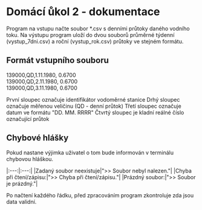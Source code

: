 # Domácí ůkol 2 - dokumentace
Program na vstupu načte soubor *.csv s denními průtoky daného vodního toku. Na výstupu program uloží do dvou souborů průměrné týdenní (vystup_7dni.csv) a roční (vystup_rok.csv) průtoky ve stejném formátu.
## Formát vstupního souboru
139000,QD,1.11.1980,    0.6700<br/>
139000,QD,2.11.1980,    0.6700<br/>
139000,QD,3.11.1980,    0.6700<br/>

První sloupec označuje identifikátor vodoměrné stanice
Drhý sloupec označuje měřenou veličinu (QD - denní průtok)
Třetí sloupec označuje datum ve formátu "DD. MM. RRRR"
Čtvrtý sloupec je kladní reálné číslo označující průtok
## Chybové hlášky
Pokud nastane výjimka uživatel o tom bude informován v terminálu chybovou hláškou.

|:---:|:---:|
|Zadaný soubor neexistuje|">> Soubor nebyl nalezen."|
|Chyba při čtení/zápisu:|">> Chyba při čtení/zápisu."|
|Prázdný soubor:|">> Soubor je prázdný."|


Po načtení každého řádku, před zpracováním program zkontroluje zda jsou data validní.
